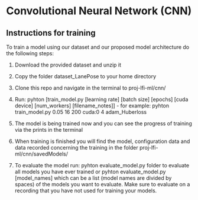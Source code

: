 #  Convolutional Neural Network (CNN)

## Instructions for training

To train a model using our dataset and our proposed model architecture do the following steps:

1. Download the provided dataset and unzip it

1. Copy the folder dataset_LanePose to your home directory

1. Clone this repo and navigate in the terminal to proj-lfi-ml/cnn/

1. Run: pyhton [train_model.py [learning rate] [batch size] [epochs] [cuda device] [num_workers] [filename_notes]]  - for example: pyhton train_model.py 0.05 16 200 cuda:0 4 adam_Huberloss
    
1. The model is being trained now and you can see the progress of training via the prints in the terminal

1. When training is finished you will find the model, configuration data and data recorded concerning the training in the folder proj-lfi-ml/cnn/savedModels/

1. To evaluate the model run: pyhton evaluate_model.py folder to evaluate all models you have ever trained or pyhton evaluate_model.py [model_names] which can be a list (model names are divided by spaces) of the models you want to evaluate. Make sure to evaluate on a recording that you have not used for training your models.
